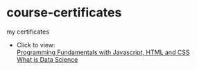 # course-certificates
my certificates
* Click to view:<br/> 
[Programming Fundamentals with Javascript, HTML and CSS](https://github.com/FaraazKhhan/course-certificates/blob/master/Programming%20Fundamentals%20with%20Javascript%20HTML%20and%20CSS.pdf)<br/>
[What is Data Science](https://github.com/FaraazKhhan/course-certificates/blob/master/What%20is%20Data%20Science.pdf)
